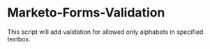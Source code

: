 # Marketo-Forms-Validation
This script will add validation for allowed only alphabets in specified textbox.
